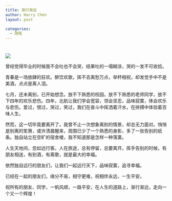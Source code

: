 ```yaml
---
title: 渐行渐远
author: Harry Chen
layout: post

categories:
  - 随笔
---
```

# 

![][1]

曾经觉得毕业的时候我不会吐也不会哭，结果吐的一塌糊涂，哭的一发不可收拾。

青春是一场放肆的狂欢。醉饮欢歌，挥不去离愁万点，举杯相祝，却发觉手中不是美酒，点点是离人泪。

七月，还未离别，已开始想念。放不下熟悉的校园，放不下熟悉的老师同学，放不下四年的欢乐悲伤。四年，北航让我们学会宽容，领会坚忍，品味寂寞，体会欢乐与悲伤。爱过，恨过，哭过，笑过，我们在奋斗中挥洒着汗水，在拼搏中体验着百味人生。

然而，这一切毕竟要离开了。我曾不止一次想象离别的情景，却总无力面对。悄悄是别离的笙箫，或许清晨醒来，周围已少了一个熟悉的身影，多了一张告别的纸条。独自站立在空旷的宿舍楼，我不知道那是怎样一种落寞。

人生天地间，忽如远行客。人在旅途，总有停留，总要离开。挥手告别的时候，有朋友相送，有别酒，有离歌，就是最大的幸福。

依然独自远行的朋友们，让我们一起远行天下，品味寂寞，追寻幸福。

已经在一起的朋友们，缘分不易，相守更难，祝相伴永远，一生平安。

祝所有的朋友、同学，一帆风顺，一路平安，在人生的道路上，渐行渐远，走向一个又一个辉煌！

   [1]: http://fmn.xnimg.cn/fmn041/20100628/0635/b_large_rAkA_639900000e452d10.jpg
